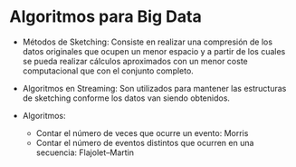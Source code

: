 # Algoritmos para Big Data


- Métodos de Sketching:
  Consiste en realizar una compresión de los datos originales que ocupen un menor espacio y a partir de los cuales se pueda realizar cálculos aproximados con un menor coste computacional que con el conjunto completo.

- Algoritmos en Streaming:
  Son utilizados para mantener las estructuras de sketching conforme los datos van siendo obtenidos.

- Algoritmos:
    - Contar el número de veces que ocurre un evento: Morris
    - Contar el número de eventos distintos que ocurren en una secuencia: Flajolet–Martin
